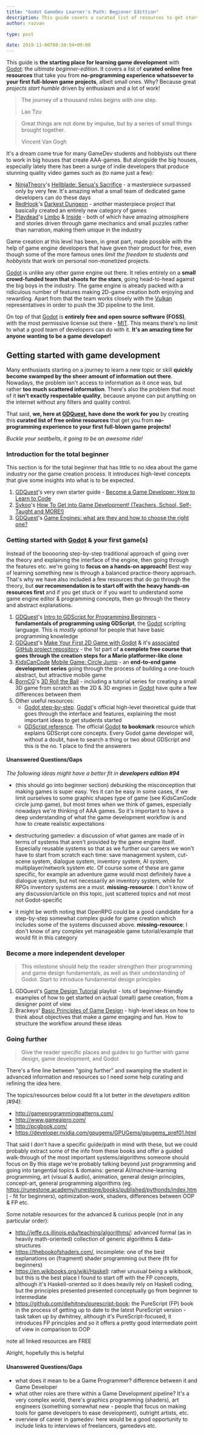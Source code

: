 ```yaml
---
title: "Godot GameDev Learner's Path: Beginner Edittion"
description: This guide covers a curated list of resources to get starte with GameDev using Godot
author: razvan

type: post

date: 2019-11-06T08:34:54+09:00
---
```


This guide is **the starting place for learning game development** with [Godot](https://opensource.org/licenses/MIT): the _ultimate beginner-edition_. It covers a list of **curated online free resources** that take you from **no-programming experience whatsoever to your first full-blown game projects**, albeit small ones. Why? Because great _projects start humble_ driven by enthusiasm and a lot of work!

> The journey of a thousand miles begins with one step.
>
> <footer>Lao Tzu</footer>

> Great things are not done by impulse, but by a series of small things brought together.
>
> <footer>Vincent Van Gogh</footer>

It's a dream come true for many GameDev students and hobbyists out there to work in big houses that create AAA-games. But alongside the big houses, especially lately there has been a surge of indie developers that produce stunning quality video games such as (to name just a few):

- [NinjaTheory](https://ninjatheory.com/)'s [Hellblade: Senua's Sacrifice](https://www.hellblade.com/) - a masterpiece surpassed only by very few. It's amazing what a small team of dedicated game developers can do these days
- [RedHook](https://www.redhookgames.com/)'s [Darkest Dungeon](http://www.darkestdungeon.com/) - another masterpiece project that basically created an entirely new category of games
- [Playdead](https://playdead.com/)'s [Limbo](https://playdead.com/games/limbo/) & [Inside](https://playdead.com/games/inside/) - both of which have amazing atmosphere and stories driven through game mechanics and small puzzles rather than narration, making them unique in the industry

Game creation at this level has been, in great part, made possible with the help of game engine developers that have given their product for free, even though some of the more famous ones _limit the freedom to students and hobbyists_ that work on personal non-monetized projects.

[Godot](https://godotengine.org/) is unlike any other game engine out there. It relies entirely on a **small crowd-funded team that shoots for the stars**, going head-to-head against the big boys in the industry. The game engine is already packed with a ridiculous number of features making 2D-game creation both enjoying and rewarding. Apart from that the team works closely with the [Vulkan](https://www.khronos.org/vulkan/) representatives in order to push the 3D pipeline to the limit.

On top of that [Godot](https://godotengine.org/) is **entirely free and open source software (FOSS)**, with the most permissive license out there - [MIT](https://opensource.org/licenses/MIT). This means there's no limit to what a good team of developers can do with it. **It's an amazing time for anyone wanting to be a game developer!**

## Getting started with game development

Many enthusiasts starting on a journey to learn a new topic or skill **quickly become swamped by the sheer amount of information out there**. Nowadays, the problem isn't access to information as it once was, but rather **too much scattered information**. There's also the problem that most of it **isn't exactly respectable quality**, because anyone can put anything on the internet without any filters and quality control.

That said, **we, here at [GDQuest](https://www.gdquest.com/), have done the work for you** by creating this **curated list of free online resources** that get you from **no-programming experience to your first full-blown game projects!**

_Buckle your seatbelts, it going to be an awesome ride!_

### Introduction for the total beginner

This section is for the total beginner that has little to no idea about the game industry nor the game creation process. It introduces high-level concepts that give some insights into what is to be expected.

1. [GDQuest](https://www.gdquest.com/)'s very own starter guide - [Become a Game Developer: How to Learn to Code](https://www.gdquest.com/tutorial/game-design/godot/become-a-game-creator/first-steps-programming/)
1. [Sykoo](https://www.youtube.com/user/SykooTV/)'s [How To Get into Game Development! (Teachers, School, Self-Taught and MORE!)](https://youtu.be/EL_Le8B_iCo)
1. [GDQuest](https://www.gdquest.com/)'s [Game Engines: what are they and how to choose the right one?](https://youtu.be/2tZK75R2K2c)

### Getting started with [Godot](https://godotengine.org/) & your first game(s)

Instead of the booooring step-by-step traditional approach of going over the theory and explaining the interface of the engine, then going through the features etc. we're going to **focus on a hands-on approach!** Best way of learning something new is through a balanced practice-theory approach. That's why we have also included a few resources that do go through the theory, but **our recommendation is to start off with the heavy hands-on resources first** and if you get stuck or if you want to understand some game engine editor & programming concepts, then go through the theory and abstract explanations.

1. [GDQuest](https://www.gdquest.com/)'s [Intro to GDScript for Programming Beginners](https://youtu.be/UcdwP1Q2UlU) - **fundamentals of programming using GDScript**, the [Godot](https://godotengine.org/) scripting language. This is _mostly optional_ for people that have basic programming knowledge
1. [GDQuest](https://www.gdquest.com/)'s [Make Your First 2D Game with Godot](https://youtu.be/Mc13Z2gboEk) & it's [associated GitHub project repository](https://github.com/GDquest/Your-First-Game-Godot-2d-Platformer) - the 1st part of **a complete free course that goes through the creation steps for a Mario platformer-like clone**
1. [KidsCanCode](http://kidscancode.org/) [Mobile Game: Circle Jump](http://kidscancode.org/godot_recipes/games/circle_jump/) - an **end-to-end game development series** going through the process of building a one-touch abstract, but attractive mobile game
1. [BornCG](https://www.youtube.com/user/cgboorman)'s [3D Roll the Ball](https://www.youtube.com/playlist?list=PLda3VoSoc_TSBBOBYwcmlamF1UrjVtccZ) - including a tutorial series for creating a small 3D game from scratch as the 2D & 3D engines in [Godot](https://godotengine.org/) have quite a few differences between them
1. Other useful resources:
    - [Godot step-by-step](http://docs.godotengine.org/en/latest/getting_started/step_by_step/index.html). [Godot](https://godotengine.org/)'s official high-level theoretical guide that goes through the interface and features, explaining the most important ideas to get students started
    - [GDScript reference](http://docs.godotengine.org/en/latest/getting_started/scripting/gdscript/index.html). The official [Godot](https://godotengine.org/) **to bookmark** resource which explains GDScript core concepts. Every Godot game developer will, without a doubt, have to search a thing or two about GDScript and this is the no. 1 place to find the answerers

#### Unanswered Questions/Gaps

*The following ideas might have a better fit in __developers edition #94__*

- (this should go into beginner section) debunking the misconception that making games is super easy. Yes it can be easy in some cases, if we limit ourselves to some graphic shapes type of game (see KidsCanCode circle jump game), but most times when we think of games, especially nowadays we're thinking of AAA games. So it's important to have a deep understanding of what the game development workflow is and how to create realistic expectations

- destructuring gamedev: a discussion of what games are made of in terms of systems that aren't provided by the game engine itself. Especially reusable systems so that as we further our careers we won't have to start from scratch each time: save management system, cut-scene system, dialogue system, inventory system, AI system, multiplayer/network system etc. Of course some of these are game specific, for example an adventure game would most definitely have a dialogue system, but not necessarily an inventory system, while for RPGs inventory systems are a must. **missing-resource**: I don't know of any discussion/article on this topic, just scattered topics and not most not Godot-specific

- it might be worth noting that OpenRPG could be a good candidate for a step-by-step somewhat complex guide for game creation which includes some of the systems discussed above. **missing-resource**: I don't know of any complex yet manageable game tutorial/example that would fit in this category

### Become a more independent developer

> This milestone should help the reader strengthen their programming and game design fundamentals, as well as their understanding of Godot. Start to introduce fundamental design principles

1. GDQuest's [Game Design Tutorial](https://www.gdquest.com/tutorial/game-design/general/game-design-tutorial/) playlist - lots of beginner-friendly examples of how to get started on actual (small) game creation, from a designer point of view
1. Brackeys' [Basic Principles of Game Design](https://www.youtube.com/watch?v=G8AT01tuyrk) - high-level ideas on how to think about objectives that make a game engaging and fun. How to structure the workflow around these ideas


### Going further

> Give the reader specific places and guides to go further with game design, game development, and Godot

There's a fine line between "going further" and swamping the student in advanced information and resources so I need some help curating and refining the idea here.

The topics/resources below could fit a lot better in the *developers edition (#94)*:

- http://gameprogrammingpatterns.com/
- http://www.gameaipro.com/
- http://pcgbook.com/
- https://developer.nvidia.com/gpugems/GPUGems/gpugems_pref01.html

That said I don't have a specific guide/path in mind with these, but we could probably extract some of the info from these books and offer a guided walk-through of the most important systems/algorithms someone should focus on
By this stage we're probably talking beyond just programming and going into tangential topics & domains: general AI/machine-learning programming, art (visual & audio), animation, general design principles, concept-art, general programming algorithms (eg. https://runestone.academy/runestone/books/published/pythonds/index.html - fit for beginners), optimization-work, shaders, differences between OOP & FP etc.

Some notable resources for the advanced & curious people (not in any particular order):

- http://jeffe.cs.illinois.edu/teaching/algorithms/: advanced formal (as in heavily math-oriented) collection of generic algorithms & data-structures
- https://thebookofshaders.com/, incomplete: one of the best explanations on (fragment) shader programming out there (fit for beginners)
- https://en.wikibooks.org/wiki/Haskell: rather unusual being a wikibook, but this is the best place I found to start off with the FP concepts, although it's Haskell-oriented so it does heavily rely on Haskell coding, but the principles presented presented conceptually go from beginner to intermediate
- https://github.com/dwhitney/purescript-book: the PureScript (FP) book in the process of getting up to date to the latest PureScript version - task taken up by dwhitney, although it's PureScript-focused, it introduces FP principles and so it offers a pretty good intermediate point of view in comparison to OOP

note all linked resources are FREE

Alright, hopefully this is helpful

#### Unanswered Questions/Gaps

- what does it mean to be a Game Programmer? difference between it and Game Developer
- what other roles are there within a Game Development pipeline? It's a very complex world, there's graphics programming (shaders), art engineers (something somewhat new - people that focus on making tools for game developers to ease development), outright artists, etc.
- overview of career in gamedev: here would be a good opportunity to include links to interviews of freelancers, gamedevs etc.

